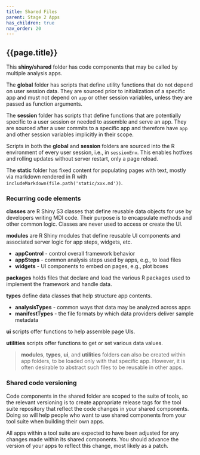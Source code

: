 ```yaml
---
title: Shared Files
parent: Stage 2 Apps
has_children: true
nav_order: 20
---
```


## {{page.title}}

This **shiny/shared** folder has code components that may be 
called by multiple analysis apps.

The **global** folder has scripts that define utility functions
that do not depend on user session data.
They are sourced prior to initialization of a specific
app and must not depend on <code>app</code> or other session 
variables, unless they are passed as function arguments.

The **session** folder has scripts that define functions that are
potentially specific to a user session or needed to assemble and serve 
an app. They are sourced after a user commits to a specific app and 
therefore have <code>app</code> and other session variables 
implicitly in their scope. 

Scripts in both the **global** and **session** folders are sourced 
into the R environment of every user session, i.e.,
in <code>sessionEnv</code>. This enables hotfixes and rolling updates
without server restart, only a page reload.

The **static** folder has fixed content for populating 
pages with text, mostly via markdown rendered in R with
<code>includeMarkdown(file.path('static/xxx.md'))</code>.

### Recurring code elements

**classes** are R Shiny S3 classes that define reusable data objects
for use by developers writing MDI code. Their purpose
is to encapsulate methods and other common logic. Classes are
never used to access or create the UI.

**modules** are R Shiny modules that define reusable UI components
and associated server logic for app steps, widgets, etc.

- **appControl** - control overall framework behavior
- **appSteps** - common analysis steps used by apps, e.g., to load files
- **widgets** - UI components to embed on pages, e.g., plot boxes

**packages** holds files that declare and load the various R packages
used to implement the framework and handle data.

**types** define data classes that help structure app contents.

- **analysisTypes** - common ways that data may be analyzed across apps
- **manifestTypes** - the file formats by which data providers deliver sample metadata  

**ui** scripts offer functions to help assemble page UIs. 

**utilities** scripts offer functions to get or set various data values.

>**modules**, **types**, **ui**, and **utilities** folders can also
be created within app folders, to be loaded only with that specific 
app. However, it is often desirable to abstract such files to be reusable 
in other apps.

### Shared code versioning

Code components in the shared folder are scoped to the
suite of tools, so the relevant versioning is to create appropriate release 
tags for the tool suite repository that reflect the code changes 
in your shared components. Doing so will help people who want to use 
shared components from your tool suite when building their own apps.

All apps within a tool suite are expected to have been adjusted for 
any changes made within its shared components. You should advance
the version of your apps to reflect this change, most likely as a patch.
